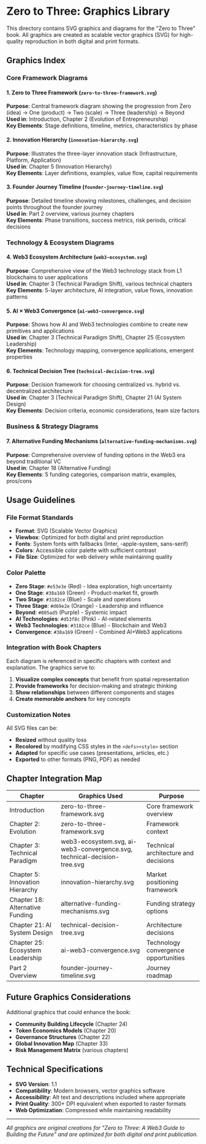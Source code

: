 # Zero to Three: Graphics Library

This directory contains SVG graphics and diagrams for the "Zero to Three" book. All graphics are created as scalable vector graphics (SVG) for high-quality reproduction in both digital and print formats.

## Graphics Index

### Core Framework Diagrams

#### 1. Zero to Three Framework (`zero-to-three-framework.svg`)
**Purpose**: Central framework diagram showing the progression from Zero (idea) → One (product) → Two (scale) → Three (leadership) → Beyond  
**Used in**: Introduction, Chapter 2 (Evolution of Entrepreneurship)  
**Key Elements**: Stage definitions, timeline, metrics, characteristics by phase

#### 2. Innovation Hierarchy (`innovation-hierarchy.svg`)
**Purpose**: Illustrates the three-layer innovation stack (Infrastructure, Platform, Application)  
**Used in**: Chapter 5 (Innovation Hierarchy)  
**Key Elements**: Layer definitions, examples, value flow, capital requirements

#### 3. Founder Journey Timeline (`founder-journey-timeline.svg`)
**Purpose**: Detailed timeline showing milestones, challenges, and decision points throughout the founder journey  
**Used in**: Part 2 overview, various journey chapters  
**Key Elements**: Phase transitions, success metrics, risk periods, critical decisions

### Technology & Ecosystem Diagrams

#### 4. Web3 Ecosystem Architecture (`web3-ecosystem.svg`)
**Purpose**: Comprehensive view of the Web3 technology stack from L1 blockchains to user applications  
**Used in**: Chapter 3 (Technical Paradigm Shift), various technical chapters  
**Key Elements**: 5-layer architecture, AI integration, value flows, innovation patterns

#### 5. AI × Web3 Convergence (`ai-web3-convergence.svg`)
**Purpose**: Shows how AI and Web3 technologies combine to create new primitives and applications  
**Used in**: Chapter 3 (Technical Paradigm Shift), Chapter 25 (Ecosystem Leadership)  
**Key Elements**: Technology mapping, convergence applications, emergent properties

#### 6. Technical Decision Tree (`technical-decision-tree.svg`)
**Purpose**: Decision framework for choosing centralized vs. hybrid vs. decentralized architecture  
**Used in**: Chapter 3 (Technical Paradigm Shift), Chapter 21 (AI System Design)  
**Key Elements**: Decision criteria, economic considerations, team size factors

### Business & Strategy Diagrams

#### 7. Alternative Funding Mechanisms (`alternative-funding-mechanisms.svg`)
**Purpose**: Comprehensive overview of funding options in the Web3 era beyond traditional VC  
**Used in**: Chapter 18 (Alternative Funding)  
**Key Elements**: 5 funding categories, comparison matrix, examples, pros/cons

## Usage Guidelines

### File Format Standards
- **Format**: SVG (Scalable Vector Graphics)
- **Viewbox**: Optimized for both digital and print reproduction
- **Fonts**: System fonts with fallbacks (Inter, -apple-system, sans-serif)
- **Colors**: Accessible color palette with sufficient contrast
- **File Size**: Optimized for web delivery while maintaining quality

### Color Palette
- **Zero Stage**: `#e53e3e` (Red) - Idea exploration, high uncertainty
- **One Stage**: `#38a169` (Green) - Product-market fit, growth
- **Two Stage**: `#3182ce` (Blue) - Scale and operations
- **Three Stage**: `#d69e2e` (Orange) - Leadership and influence
- **Beyond**: `#805ad5` (Purple) - Systemic impact
- **AI Technologies**: `#d53f8c` (Pink) - AI-related elements
- **Web3 Technologies**: `#3182ce` (Blue) - Blockchain and Web3
- **Convergence**: `#38a169` (Green) - Combined AI+Web3 applications

### Integration with Book Chapters

Each diagram is referenced in specific chapters with context and explanation. The graphics serve to:
1. **Visualize complex concepts** that benefit from spatial representation
2. **Provide frameworks** for decision-making and strategic thinking
3. **Show relationships** between different components and stages
4. **Create memorable anchors** for key concepts

### Customization Notes

All SVG files can be:
- **Resized** without quality loss
- **Recolored** by modifying CSS styles in the `<defs><style>` section
- **Adapted** for specific use cases (presentations, articles, etc.)
- **Exported** to other formats (PNG, PDF) as needed

## Chapter Integration Map

| Chapter | Graphics Used | Purpose |
|---------|---------------|---------|
| Introduction | zero-to-three-framework.svg | Core framework overview |
| Chapter 2: Evolution | zero-to-three-framework.svg | Framework context |
| Chapter 3: Technical Paradigm | web3-ecosystem.svg, ai-web3-convergence.svg, technical-decision-tree.svg | Technical architecture and decisions |
| Chapter 5: Innovation Hierarchy | innovation-hierarchy.svg | Market positioning framework |
| Chapter 18: Alternative Funding | alternative-funding-mechanisms.svg | Funding strategy options |
| Chapter 21: AI System Design | technical-decision-tree.svg | Architecture decisions |
| Chapter 25: Ecosystem Leadership | ai-web3-convergence.svg | Technology convergence opportunities |
| Part 2 Overview | founder-journey-timeline.svg | Journey roadmap |

## Future Graphics Considerations

Additional graphics that could enhance the book:
- **Community Building Lifecycle** (Chapter 24)
- **Token Economics Models** (Chapter 20)
- **Governance Structures** (Chapter 22)
- **Global Innovation Map** (Chapter 33)
- **Risk Management Matrix** (various chapters)

## Technical Specifications

- **SVG Version**: 1.1
- **Compatibility**: Modern browsers, vector graphics software
- **Accessibility**: Alt text and descriptions included where appropriate
- **Print Quality**: 300+ DPI equivalent when exported to raster formats
- **Web Optimization**: Compressed while maintaining readability

---

*All graphics are original creations for "Zero to Three: A Web3 Guide to Building the Future" and are optimized for both digital and print publication.*
